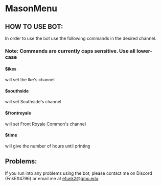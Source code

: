 # MasonMenu

## HOW TO USE BOT:
In order to use the bot use the following commands in the desired channel.
### Note: Commands are currently caps sensitive. Use all lower-case

#### $ikes
will set the Ike's channel
#### $southside
will set Southside's channel
#### $frontroyale
will set Front Royale Common's channel
#### $time
will give the number of hours until printing

## Problems:
If you run into any problems using the bot, please contact me on Discord (FnkE#4796) or email me at efunk2@gmu.edu
